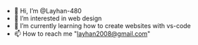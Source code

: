 - 👋 Hi, I’m @Layhan-480
- 👀 I’m interested in web design
- 🌱 I’m currently learning how to create websites with vs-code
- 📫 How to reach me "layhan2008@gmail.com"

<!---
Layhan-480/Layhan-480 is a ✨ special ✨ repository because its `README.md` (this file) appears on your GitHub profile.
You can click the Preview link to take a look at your changes.
--->
